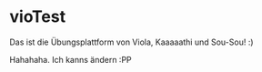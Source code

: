 # vioTest

Das ist die Übungsplattform von Viola, Kaaaaathi und Sou-Sou! :)

Hahahaha. Ich kanns ändern :PP

